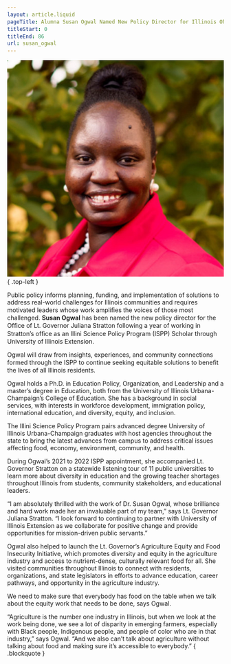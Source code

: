 ```yaml
---
layout: article.liquid
pageTitle: Alumna Susan Ogwal Named New Policy Director for Illinois Oﬀice of Lieutenant Governor 
titleStart: 0
titleEnd: 86
url: susan_ogwal
---
```

![Susan Ogwal](/img/susan_ogwal.png){ .top-left } 

Public policy informs planning, funding, and implementation of solutions to address real-world challenges for Illinois communities and requires motivated leaders whose work ampliﬁes the voices of those most challenged. **Susan Ogwal** has been named the new policy director for the Ofﬁce of Lt. Governor Juliana Stratton following a year of working in Stratton’s ofﬁce as an Illini Science Policy Program (ISPP) Scholar through University of Illinois Extension.

Ogwal will draw from insights, experiences, and community connections formed through the ISPP to continue seeking equitable solutions to beneﬁt the lives of all Illinois residents.

Ogwal holds a Ph.D. in Education Policy, Organization, and Leadership and a master’s degree in Education, both from the University of Illinois Urbana-Champaign’s College of Education. She has a background in social services, with interests in workforce development, immigration policy, international education, and diversity, equity, and inclusion.

The Illini Science Policy Program pairs advanced degree University of Illinois Urbana-Champaign graduates with host agencies throughout the state to bring the latest advances from campus to address critical issues affecting food, economy, environment, community, and health.

During Ogwal’s 2021 to 2022 ISPP appointment, she accompanied Lt. Governor Stratton on a statewide listening tour of 11 public universities to learn more about diversity in education and the growing teacher shortages throughout Illinois from students, community stakeholders, and educational leaders.

“I am absolutely thrilled with the work of Dr. Susan Ogwal, whose brilliance and hard work made her an invaluable part of my team,” says Lt. Governor Juliana Stratton. “I look forward to continuing to partner with University of Illinois Extension as we collaborate for positive change and provide opportunities for mission-driven public servants.”

Ogwal also helped to launch the Lt. Governor’s Agriculture Equity and Food Insecurity Initiative, which promotes diversity and equity in the agriculture industry and access to nutrient-dense, culturally relevant food for all. She visited communities throughout Illinois to connect with residents, organizations, and state legislators in efforts to advance education, career pathways, and opportunity in the agriculture industry. 

We need to make sure that everybody has food on the table when we talk about the equity work that needs to be done, says Ogwal.

“Agriculture is the number one industry in Illinois, but when we look at the work being done, we see a lot of disparity in emerging farmers, especially with Black people, Indigenous people, and people of color who are in that industry,” says Ogwal. “And we also can’t talk about agriculture without talking about food and making sure it’s accessible to everybody.” { .blockquote }